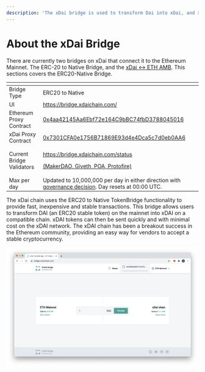```yaml
---
description: 'The xDai bridge is used to transform Dai into xDai, and xDai back to Dai'
---
```


# About the xDai Bridge

There are currently two bridges on xDai that connect it to the Ethereum Mainnet. The ERC-20 to Native Bridge, and the [xDai &lt;-&gt; ETH AMB](../eth-xdai-amb-bridge/about-the-eth-xdai-amb/). This sections covers the ERC20-Native Bridge.

<table>
  <thead>
    <tr>
      <th style="text-align:left"></th>
      <th style="text-align:left"></th>
    </tr>
  </thead>
  <tbody>
    <tr>
      <td style="text-align:left">Bridge Type</td>
      <td style="text-align:left">ERC20 to Native</td>
    </tr>
    <tr>
      <td style="text-align:left">UI</td>
      <td style="text-align:left"><a href="https://bridge.xdaichain.com/">https://bridge.xdaichain.com/</a>
      </td>
    </tr>
    <tr>
      <td style="text-align:left">Ethereum Proxy Contract</td>
      <td style="text-align:left"><a href="https://etherscan.io/address/0x4aa42145Aa6Ebf72e164C9bBC74fbD3788045016#readProxyContract">0x4aa42145Aa6Ebf72e164C9bBC74fbD3788045016</a>
      </td>
    </tr>
    <tr>
      <td style="text-align:left">xDai Proxy Contract</td>
      <td style="text-align:left"><a href="https://blockscout.com/poa/xdai/address/0x7301CFA0e1756B71869E93d4e4Dca5c7d0eb0AA6/read-proxy">0x7301CFA0e1756B71869E93d4e4Dca5c7d0eb0AA6</a>
      </td>
    </tr>
    <tr>
      <td style="text-align:left">Current Bridge Validators</td>
      <td style="text-align:left">
        <p><a href="https://bridge.xdaichain.com/status">https://bridge.xdaichain.com/status</a> 
        </p>
        <p><a href="https://blockscout.com/poa/xdai/address/0x7301CFA0e1756B71869E93d4e4Dca5c7d0eb0AA6/read_proxy">(MakerDAO, Giveth, POA, Protofire)</a>
        </p>
      </td>
    </tr>
    <tr>
      <td style="text-align:left">Max per day</td>
      <td style="text-align:left">Updated to 10,000,000 per day in either direction with <a href="https://forum.poa.network/t/increase-daily-limit-for-xdai-withdrawals-from-the-xdai-to-the-mainnet/3823">governance decision</a>.
        Day resets at 00:00 UTC.</td>
    </tr>
  </tbody>
</table>

The xDai chain uses the ERC20 to Native TokenBridge functionality to provide fast, inexpensive and stable transactions. This bridge allows users to transform DAI \(an ERC20 stable token\) on the mainnet into xDAI on a compatible chain. xDAI tokens can then be sent quickly and with minimal cost on the xDAI network. The xDAI chain has been a breakout success in the Ethereum community, providing an easy way for vendors to accept a stable cryptocurrency.

![](../.gitbook/assets/bridge1.jpg)

